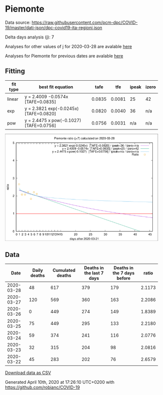 # Piemonte

Data source: https://raw.githubusercontent.com/pcm-dpc/COVID-19/master/dati-json/dpc-covid19-ita-regioni.json

Delta days analysis (j): 7

Analyses for other values of j for 2020-03-28 are avalable [here](../README.md)

Analyses for Piemonte for previous dates are avalable [here](../../README.md)

## Fitting 
|fit type|best fit equation|tafe|tfe|ipeak|izero|
|-------|-----|--------|------|---|---|
|linear|y = 2.4009 -0.0574x  [TAFE=0.0835]|0.0835|0.0081|25|42|
|exp|y = 2.3821 exp(-0.0245x)  [TAFE=0.0820]|0.0820|0.0040|36|n/a|
|pow|y = 2.4475 x pow(-0.1027)  [TAFE=0.0756]|0.0756|0.0031|n/a|n/a|

![Plot](COVID-19_piemonte_j7_2020-03-28.png)

## Data
|Date|Daily deaths|Cumulated deaths|Deaths in the last 7 days|Deaths in the 7 days before|ratio|
|----|----------|-----------|-------|--------------------|-----|
|2020-03-28|48|617|379|179|2.1173|
|2020-03-27|120|569|360|163|2.2086|
|2020-03-26|0|449|274|149|1.8389|
|2020-03-25|75|449|295|133|2.2180|
|2020-03-24|59|374|241|116|2.0776|
|2020-03-23|32|315|204|98|2.0816|
|2020-03-22|45|283|202|76|2.6579|

[Download data as CSV](COVID-19_piemonte_j7_2020-03-28.csv)

Generated April 10th, 2020 at 17:26:10 UTC+0200 with https://github.com/robianc/COVID-19
